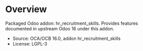 # Overview

Packaged Odoo addon: hr_recruitment_skills. Provides features documented in upstream Odoo 16 under this addon.

- Source: OCA/OCB 16.0, addon hr_recruitment_skills
- License: LGPL-3
